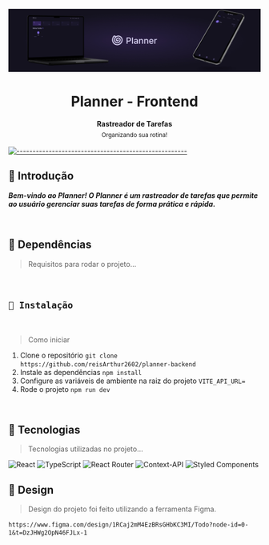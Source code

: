 <p align="center">
  <img src="src/assets/Banner.jpg" alt="Logo" />
</p>

<h1 align="center"> Planner - Frontend</h1>

<p align="center">
  <b> Rastreador de Tarefas</b></br>
  <sub>Organizando sua rotina!<sub>
</p>

[![-----------------------------------------------------](https://raw.githubusercontent.com/andreasbm/readme/master/assets/lines/colored.png)](#table-of-contents)

## 🚀 Introdução

**_Bem-vindo ao Planner! O Planner é um rastreador de tarefas que permite ao usuário gerenciar suas tarefas de forma prática e rápida._**

<br/>

## 🚀 Dependências

> Requisitos para rodar o projeto...

<br/>

## `📖 Instalação`

<br />

> Como iniciar

1. Clone o repositório `git clone https://github.com/reisArthur2602/planner-backend`
2. Instale as dependências `npm install`
3. Configure as variáveis de ambiente na raiz do projeto `VITE_API_URL=`
3. Rode o projeto `npm run dev`

<br />

## 🚀 Tecnologias

> Tecnologias utilizadas no projeto...

![React](https://img.shields.io/badge/react-%2320232a.svg?style=for-the-badge&logo=react&logoColor=%2361DAFB)
![TypeScript](https://img.shields.io/badge/typescript-%23007ACC.svg?style=for-the-badge&logo=typescript&logoColor=white)
![React Router](https://img.shields.io/badge/React_Router-CA4245?style=for-the-badge&logo=react-router&logoColor=white)
![Context-API](https://img.shields.io/badge/Context--Api-000000?style=for-the-badge&logo=react)
![Styled Components](https://img.shields.io/badge/styled--components-DB7093?style=for-the-badge&logo=styled-components&logoColor=white)

## 🚀 Design

> Design do projeto foi feito utilizando a ferramenta Figma.

```
https://www.figma.com/design/1RCaj2mM4EzBRsGHbKC3MI/Todo?node-id=0-1&t=DzJHWg2OpN46FJLx-1
```
